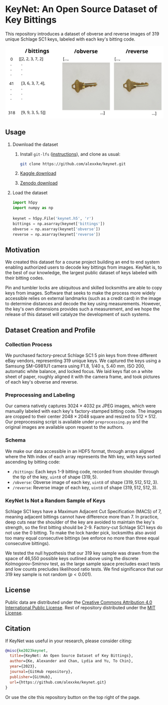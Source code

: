 # KeyNet: An Open Source Dataset of Key Bittings

This repository introduces a dataset of obverse and reverse images of 319 unique Schlage SC1 keys, labeled with each key's bitting code.

![schema](schema.svg)



## Usage

1. Download the dataset

   1. Install `git-lfs` ([instructions](https://github.com/git-lfs/git-lfs/wiki/Installation)), and clone as usual:

      ```bash
      git clone https://github.com/alexxke/keynet.git
      ```

   2. [Kaggle download](https://www.kaggle.com/datasets/alexke/keynet)

   3. [Zenodo download](https://zenodo.org/record/7749369)

2. Load the dataset

   ```python
   import h5py
   import numpy as np
   
   keynet = h5py.File('keynet.h5', 'r')
   bittings = np.asarray(keynet['bittings'])
   obverse = np.asarray(keynet['obverse'])
   reverse = np.asarray(keynet['reverse'])
   ```



## Motivation

We created this dataset for a course project building an end to end system enabling authorized users to decode key bittings from images. KeyNet is, to the best of our knowledge, the largest public dataset of keys labeled with their bitting codes.

Pin and tumbler locks are ubiquitous and skilled locksmiths are able to copy keys from images. Software that seeks to make the process more widely accessible relies on external landmarks (such as a credit card) in the image to determine distances and decode the key using measurements. However, the key's own dimensions provides such a measurement, and we hope the release of this dataset will catalyze the development of such systems.



## Dataset Creation and Profile

### Collection Process

We purchased factory-precut Schlage SC1 5 pin keys from three different eBay vendors, representing 319 unique keys. We captured the keys using a Samsung SM-G981U1 camera using F1.8, 1/40 s, 5.40 mm, ISO 200, automatic white balance, and locked focus. We laid keys flat on a white sheet of paper, roughly aligned it with the camera frame, and took pictures of each key's obverse and reverse.

### Preprocessing and Labeling

Our camera natively captures $3024 \times 4032$ px JPEG images, which were manually labeled with each key's factory-stamped bitting code. The images are cropped to their center $2048 \times 2048$ square and resized to $512 \times 512$. Our preprocessing script is available under `preprocessing.py` and the original images are available upon request to the authors.

### Schema

We make our data accessible in an HDF5 format, through arrays aligned where the Nth index of each array represents the Nth key, with keys sorted ascending by bitting code:

- `/bittings`: Each keys 1-9 bitting code, recorded from shoulder through the tip of the key, `uint8` of shape $(319, 5)$.
- `/obverse`: Obverse image of each key, `uint8` of shape $(319, 512, 512, 3)$.
- `/reverse`: Reverse image of each key, `uint8` of shape $(319, 512, 512, 3)$.

### KeyNet Is Not a Random Sample of Keys

Schlage SC1 keys have a Maximum Adjacent Cut Specification (MACS) of 7, meaning adjacent bittings cannot have difference more than 7. In practice, deep cuts near the shoulder of the key are avoided to maintain the key's strength, so the first bitting should be 2-9. Factory-cut Schlage SC1 keys do not use the 0 bitting. To make the lock harder pick, locksmiths also avoid too many equal consecutive bittings (we enforce no more than three equal consecutive bittings).

We tested the null hypothesis that our 319 key sample was drawn from the space of 46,550 possible keys outlined above using the discrete Kolmogorov-Smirnov test, as the large sample space precludes exact tests and low counts precludes likelihood ratio tests. We find significance that our 319 key sample is not random ($p < 0.001$).



## License

Public data are distributed under the [Creative Commons Attribution 4.0 International Public License](https://creativecommons.org/licenses/by/4.0/). Rest of repository distributed under the [MIT License](https://opensource.org/license/mit/).



## Citation

If KeyNet was useful in your research, please consider citing:

```bibtex
@misc{ke2023keynet,
  title={KeyNet: An Open Source Dataset of Key Bittings},
  author={Ke, Alexander and Chan, Lydia and Yu, To Chin},
  year={2023},
  journal={GitHub repository},
  publisher={GitHub},
  url={https://github.com/alexxke/keynet.git}
}
```

Or use the cite this repository button on the top right of the page.
